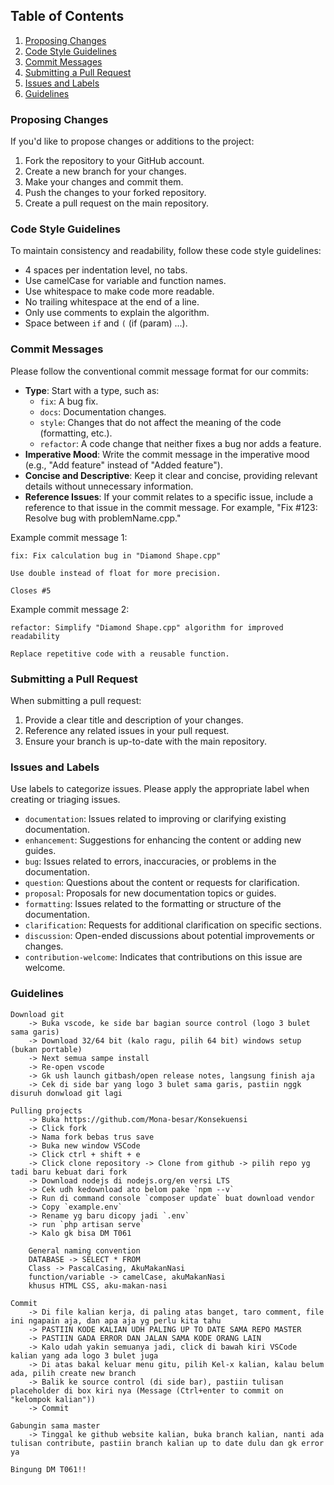 ## Table of Contents
1. [Proposing Changes](#proposing-changes)
2. [Code Style Guidelines](#code-style-guidelines)
3. [Commit Messages](#commit-messages)
4. [Submitting a Pull Request](#submitting-a-pull-request)
5. [Issues and Labels](#issues-and-labels)
6. [Guidelines](#guidelines)

### Proposing Changes
If you'd like to propose changes or additions to the project:

1. Fork the repository to your GitHub account.
2. Create a new branch for your changes.
3. Make your changes and commit them.
4. Push the changes to your forked repository.
5. Create a pull request on the main repository.

### Code Style Guidelines
To maintain consistency and readability, follow these code style guidelines:

- 4 spaces per indentation level, no tabs.
- Use camelCase for variable and function names. 
- Use whitespace to make code more readable.
- No trailing whitespace at the end of a line.
- Only use comments to explain the algorithm.
- Space between `if` and `(` (if (param) ...).

### Commit Messages
Please follow the conventional commit message format for our commits:

- **Type**: Start with a type, such as:
    - `fix`:  A bug fix.
    - `docs`: Documentation changes.
    - `style`: Changes that do not affect the meaning of the code (formatting, etc.).
    - `refactor`: A code change that neither fixes a bug nor adds a feature.
- **Imperative Mood**: Write the commit message in the imperative mood (e.g., "Add feature" instead of "Added feature").
- **Concise and Descriptive**: Keep it clear and concise, providing relevant details without unnecessary information.
- **Reference Issues**: If your commit relates to a specific issue, include a reference to that issue in the commit message. For example, "Fix #123: Resolve bug with problemName.cpp."

Example commit message 1:
```
fix: Fix calculation bug in "Diamond Shape.cpp"

Use double instead of float for more precision.

Closes #5
```

Example commit message 2:
```
refactor: Simplify "Diamond Shape.cpp" algorithm for improved readability

Replace repetitive code with a reusable function.
```

### Submitting a Pull Request
When submitting a pull request:

1. Provide a clear title and description of your changes.
2. Reference any related issues in your pull request.
3. Ensure your branch is up-to-date with the main repository.

### Issues and Labels
Use labels to categorize issues. Please apply the appropriate label when creating or triaging issues.

- `documentation`: Issues related to improving or clarifying existing documentation.
- `enhancement`: Suggestions for enhancing the content or adding new guides.
- `bug`: Issues related to errors, inaccuracies, or problems in the documentation.
- `question`: Questions about the content or requests for clarification.
- `proposal`: Proposals for new documentation topics or guides.
- `formatting`: Issues related to the formatting or structure of the documentation.
- `clarification`: Requests for additional clarification on specific sections.
- `discussion`: Open-ended discussions about potential improvements or changes.
- `contribution-welcome`: Indicates that contributions on this issue are welcome.

### Guidelines
	Download git
		-> Buka vscode, ke side bar bagian source control (logo 3 bulet sama garis)
		-> Download 32/64 bit (kalo ragu, pilih 64 bit) windows setup (bukan portable)
		-> Next semua sampe install
		-> Re-open vscode
		-> Gk ush launch gitbash/open release notes, langsung finish aja
		-> Cek di side bar yang logo 3 bulet sama garis, pastiin nggk disuruh donwload git lagi

	Pulling projects
		-> Buka https://github.com/Mona-besar/Konsekuensi
		-> Click fork
		-> Nama fork bebas trus save
		-> Buka new window VSCode
		-> Click ctrl + shift + e
		-> Click clone repository -> Clone from github -> pilih repo yg tadi baru kebuat dari fork
		-> Download nodejs di nodejs.org/en versi LTS
		-> Cek udh kedownload ato belom pake `npm --v`
		-> Run di command console `composer update` buat download vendor
		-> Copy `example.env`
		-> Rename yg baru dicopy jadi `.env`
		-> run `php artisan serve`
		-> Kalo gk bisa DM T061
	
		General naming convention
		DATABASE -> SELECT * FROM
		Class -> PascalCasing, AkuMakanNasi
		function/variable -> camelCase, akuMakanNasi
		khusus HTML CSS, aku-makan-nasi

	Commit
		-> Di file kalian kerja, di paling atas banget, taro comment, file ini ngapain aja, dan apa aja yg perlu kita tahu
		-> PASTIIN KODE KALIAN UDH PALING UP TO DATE SAMA REPO MASTER
		-> PASTIIN GADA ERROR DAN JALAN SAMA KODE ORANG LAIN
		-> Kalo udah yakin semuanya jadi, click di bawah kiri VSCode kalian yang ada logo 3 bulet juga
        -> Di atas bakal keluar menu gitu, pilih Kel-x kalian, kalau belum ada, pilih create new branch
        -> Balik ke source control (di side bar), pastiin tulisan placeholder di box kiri nya (Message (Ctrl+enter to commit on "kelompok kalian"))
        -> Commit

    Gabungin sama master
        -> Tinggal ke github website kalian, buka branch kalian, nanti ada tulisan contribute, pastiin branch kalian up to date dulu dan gk error ya

    Bingung DM T061!!

